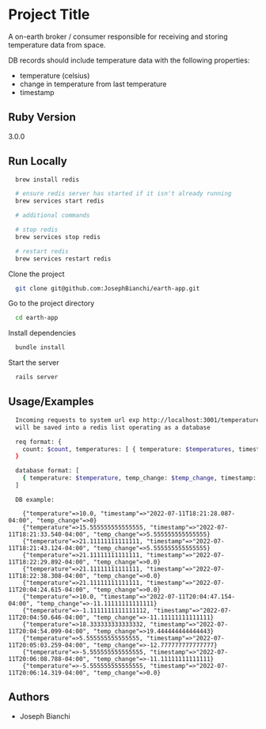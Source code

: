 
# Project Title

A on-earth broker / consumer responsible for receiving and storing temperature data from space.

DB records should include temperature data with the following properties:

* temperature (celsius)
* change in temperature from last temperature
* timestamp

## Ruby Version
3.0.0


## Run Locally

```bash
  brew install redis

  # ensure redis server has started if it isn't already running
  brew services start redis

  # additional commands

  # stop redis
  brew services stop redis

  # restart redis
  brew services restart redis
```

Clone the project

```bash
  git clone git@github.com:JosephBianchi/earth-app.git
```

Go to the project directory

```bash
  cd earth-app
```

Install dependencies

```bash
  bundle install
```

Start the server

```bash
  rails server
```






## Usage/Examples

```bash
  Incoming requests to system url exp http://localhost:3001/temperatures
  will be saved into a redis list operating as a database

  req format: {
    count: $count, temperatures: [ { temperature: $temperatures, timestamp: $timestamp }, ]
  }

  database format: [
    { temperature: $temperature, temp_change: $temp_change, timestamp: $timestamp},
  ]
```

```bin
  DB example:

    {"temperature"=>10.0, "timestamp"=>"2022-07-11T18:21:28.087-04:00", "temp_change"=>0}
    {"temperature"=>15.555555555555555, "timestamp"=>"2022-07-11T18:21:33.540-04:00", "temp_change"=>5.555555555555555}
    {"temperature"=>21.11111111111111, "timestamp"=>"2022-07-11T18:21:43.124-04:00", "temp_change"=>5.555555555555555}
    {"temperature"=>21.11111111111111, "timestamp"=>"2022-07-11T18:22:29.892-04:00", "temp_change"=>0.0}
    {"temperature"=>21.11111111111111, "timestamp"=>"2022-07-11T18:22:38.308-04:00", "temp_change"=>0.0}
    {"temperature"=>21.11111111111111, "timestamp"=>"2022-07-11T20:04:24.615-04:00", "temp_change"=>0.0}
    {"temperature"=>10.0, "timestamp"=>"2022-07-11T20:04:47.154-04:00", "temp_change"=>-11.11111111111111}
    {"temperature"=>-1.1111111111111112, "timestamp"=>"2022-07-11T20:04:50.646-04:00", "temp_change"=>-11.11111111111111}
    {"temperature"=>18.333333333333332, "timestamp"=>"2022-07-11T20:04:54.099-04:00", "temp_change"=>19.444444444444443}
    {"temperature"=>5.555555555555555, "timestamp"=>"2022-07-11T20:05:03.259-04:00", "temp_change"=>-12.777777777777777}
    {"temperature"=>-5.555555555555555, "timestamp"=>"2022-07-11T20:06:08.788-04:00", "temp_change"=>-11.11111111111111}
    {"temperature"=>-5.555555555555555, "timestamp"=>"2022-07-11T20:06:14.319-04:00", "temp_change"=>0.0}
```


## Authors

- Joseph Bianchi

